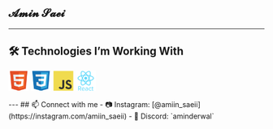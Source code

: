 ## 𝓐𝓶𝓲𝓷 𝓢𝓪𝓮𝓲      
---
## 🛠️ Technologies I’m Working With

<p>
  <img src="https://raw.githubusercontent.com/devicons/devicon/master/icons/html5/html5-original.svg" alt="HTML5" width="40" height="40"/>
  <img src="https://raw.githubusercontent.com/devicons/devicon/master/icons/css3/css3-original.svg" alt="CSS3" width="40" height="40"/>
  <img src="https://raw.githubusercontent.com/devicons/devicon/master/icons/javascript/javascript-original.svg" alt="JavaScript" width="40" height="40"/>
  <img src="https://raw.githubusercontent.com/devicons/devicon/master/icons/react/react-original-wordmark.svg" alt="React" width="40" height="40"/>
</p>
---
## 📫 Connect with me
- 📷 Instagram: [@amiin_saeii](https://instagram.com/amiin_saeii)
- 💬 Discord: `aminderwal`



